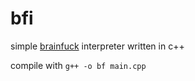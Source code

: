 # bfi

simple [brainfuck](https://en.wikipedia.org/wiki/Brainfuck)
interpreter written in c++

compile with `g++ -o bf main.cpp`
